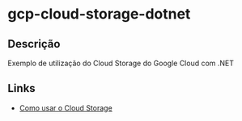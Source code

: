 # gcp-cloud-storage-dotnet

## Descrição

Exemplo de utilização do Cloud Storage do Google Cloud com .NET

## Links

- [Como usar o Cloud Storage](https://cloud.google.com/appengine/docs/flexible/dotnet/using-cloud-storage)
